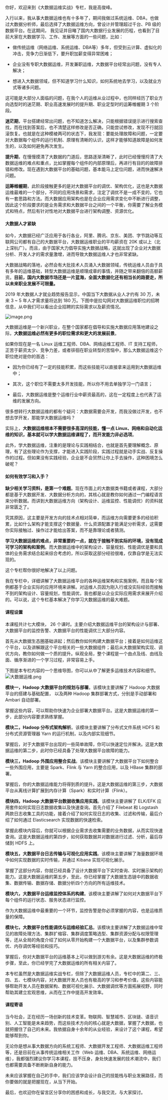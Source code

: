 你好，欢迎来到《大数据运维实战》专栏，我是高俊峰。

入行以来，我从事大数据运维也有十多年了，期间我做过系统运维、DBA，也做过大数据分析师，最后选择了大数据运维方向，曾设计并管理超过千台、PB 级的数据平台。在这期间， 我见证并目睹了国内大数据行业发展的历程，也看到了目前大家在大数据学习、工作、发展等方面的一些问题，比如：

* 做传统运维（网络运维、系统运维、DBA等）多年，但受到云计算、虚拟化的冲击，竞争力日渐低下，要升职加薪变得异常困难；

* 企业没有专职大数据运维，开发兼职运维，大数据平台经常出问题，没有专人解决；

* 想进入大数据领域，但不知道学习什么知识，如何系统地去学习，以及就业方式等诸多问题。

这可能是大部分人面临的问题，在我个人的运维从业过程中，也同样经历了职业方向选型时的迷茫期、职业高速发展时的提升期、职业定型时的运筹帷幄期 3 个阶段。

**迷茫期**，平台搭建经常出问题，也不知道怎么解决，只能根据错误提示进行搜索查找，而在找到答案后，也不清楚这样修改是否正确，只能尝试修改，发现不行就回滚恢复。也就是在这种模棱两可的状态下，我发现：要能处理故障和问题，一定要对大数据每个组件的运行机制、原理有清晰的认识，这样才能够知道故障是如何发生的，以及如何避免再次发生。

**提升期**，在慢慢摸清了大数据的门道后，思路逐渐清晰了，此时已经慢慢捋清了大数据运维的难点和重点，比如掌握每个组件的内部原理后，再进行有目的的故障排错和修改。现在遇到大数据平台的基础问题，基本能马上定位问题，进而快速解决问题。

**运筹帷幄期**，此阶段接触更多的是对大数据平台的调优、架构优化，这也是大数据运维最难的一个部分，不同的应用场景和需求，注定了调优不是一成不变的，它也有一套思路和方法。而大数据应用架构也是在企业应用需求变化中不断进行调整，因此这个阶段要求的是业务需求和大数据平台之间的一个平衡，你需要了解业务模式和特点，然后有针对性地对大数据平台进行架构调整、资源优化。

#### 大数据人才紧缺

如今，大数据已经广泛应用于各行各业，阿里、腾讯、京东、美团、字节跳动等互联网公司都有自己的大数据平台，大数据运维职业的平均薪资在 20K 或以上（北上深杭广）。而且，由于国家大力倡导实施大数据战略，这就出现了企业对大数据分析、开发人才的需求量激增，进而导致大数据运维人才也非常紧缺。

大数据战略的落地，必然会有大批技术人员涌入大数据领域，传统运维人员由于具有多年的运维基础，转型大数据运维是顺理成章的事情，并随之带来翻倍的高额薪资。**目前，国内大数据市场还是一片蓝海，全面大数据化还有相当长的路要走，所以未来职业发展不可限量。**

2019 年大数据人才就业趋势报告显示，中国当下大数据从业人才约有 30 万，未来 3 \~ 5 年人才需求量将达到 180 万。下图中是拉勾网对大数据运维职位的招聘信息，从中我们可以看出企业招聘的实际需求以及薪资情况。

<Image alt="image.png" src="https://s0.lgstatic.com/i/image3/M01/17/04/Ciqah16mrtGARlB5AAI6WsBLLnc379.png"/>

大数据运维是一个新兴职业，在整个国家都在倡导和实施大数据应用落地建设之际，**大数据运维必然有更多的职位需求和更大的发展前景**。

如果你现在是一名 Linux 运维工程师、DBA、网络运维工程师、IT 支持工程师，正苦于薪资太少、竞争力差，或者徘徊在职业转型的苦恼中，那么大数据运维这个职位绝对是你的首选：

* 因为你已经有了一定的技能积累，而这些技能可以直接拿来运用到大数据运维中；

* 其次，这个职位不需要太多开发技能，所以你不用去单独学习一门语言；

* 最后，大数据运维是整个运维行业中薪资最高的，这在一定程度上也代表了运维的发展方向。

很多想转行大数据运维的都有个疑问：大数据需要会开发，而我没做过开发，也不想去学开发，那能学大数据运维吗？

实际上，**大数据运维根本不需要很多高深的技能，懂一点 Linux、网络和自动化运维的知识，基本就可以学大数据运维课程了，而开发能力非必选项**。

此外，学大数据运维，注重的是理论与实践相结合，也就是首先要理解概念、原理，有了这些理论作为支撑，才能进入实践阶段，实践过程就是动手实战、反复操作的过程。但如果没有实践经验，企业是不会贸然让你上手去操作，这种困境怎么破呢？

#### 如何有效学习和入手？

**缺少相关学习资料，是第一个难题**。现在市面上的大数据类书籍或者课程，大部分都是基于大数据开发、大数据分析方向的，其核心就是教你如何通过一门编程语言来分析数据。而讲到大数据运维方向（架构设计、运维监控、性能调优）的资料就非常匮乏了。

究其原因，这主要是开发方向的技术点相对简单，而运维方向需要更多的经验积累，比如什么架构才能支撑这个数据量、什么资源配置才能满足分析需求，这需要你实际接触过、操作过才能给出答案，而不是靠理论或者猜测。

**学习大数据运维的难点，非常重要的一点，就在于接触不到实际的环境，没有现成可学习的架构和案例**。而大数据运维中的架构设计、容量规划、性能调优是要和具体的业务需求结合起来综合考虑的，所以获取这部分经验很难，仅靠自学是无法实现的。

这个专栏帮你很好地解决了以上问题。

我在专栏中，详细讲解了大数据运维平台的各种运维架构和实施案例，而且每个案例都基于企业实际的应用环境来讲解。对运维人员因为刚入行或没实际经验而接触不到的架构设计、容量规划，性能调优，我也都是以企业实际应用需求来展开介绍的。可以说，这个专栏基本解决了你学习大数据运维的最大难题。

#### 课程设置

本课程共计七大模块， 26 个课时。主要介绍大数据运维平台的架构设计与部署、大数据平台的监控告警、大数据平台的性能调优三大部分内容。

首先从大数据生态圈基础讲起；然后教你如何构建大数据平台；接着是如何运维这个平台，以及讲解跟这个平台相关的一些大数据组件；最后从大数据架构实现、调优方向，教你如何做一个质的提升。纵观全局，整个课程是一个由点及线、由线及面、循序渐进的一个学习过程，非常容易上手。

下图是本专栏内容的一个思维导图，你可以从中了解更多运维技术内容和细节。  
<Image alt="大数据运维.png" src="https://s0.lgstatic.com/i/image3/M01/09/D6/CgoCgV6mryWAEzPwAAPOpZXL3gM557.png"/>

**模块一，Hadoop 大数据平台的规划与部署**。该模块主要讲解了 Hadoop 大数据平台的搭建与基础配置， 以及两种 Hadoop 集群部署方式，分别是手动部署和 Ambari 自动部署。

掌握这些内容，可以帮助你快速为企业部署大数据平台。这是大数据运维的第一步，此部分内容要求熟练掌握。

**模块二，Hadoop 分布式架构解析**。该模块主要讲解了分布式文件系统 HDFS 和分布式资源管理器 Yarn 的运行机制，以及内部实现细节。

掌握后，对于大数据平台出现的一些简单故障，你可以快速定位并解决。这是大数据运维的第二步，此时你已经具备了处理大数据平台故障的能力。

**模块三，Hadoop 外围应用整合实战**。该模块主要讲解了大数据平台下如何整合一些外围应用，主要是 Spark、Flink 与 Yarn 的整合应用，以及 HBase 集群的部署。

掌握后，你的大数据运维能力将得到质的提升。这是大数据运维的第三步，大数据平台从离线计算扩展到内存计算（Spark）和实时计算（Flink）。

**模块四，Hadoop 大数据平台数据收集应用实践**。该模块主要讲解了 ELK/EFK 应用套件如何实现日志数据收集以及快速查询。首先介绍了 Filebeat 和 Logstash 两款日志收集工具的功能，接着介绍了如何实现日志的收集、过滤和传输，最后介绍了如何通过 Elasticsearch 实现数据的快速检索。

掌握此模块内容后，你就可以根据企业需求去收集需要的业务数据，从而实现快速查询。这是大数据运维的第四步，如何获取数据并对数据进行过滤、分析，最后存储到 HDFS 上。

**模块五，大数据平台日志传输与可视化应用实践**。该模块主要讲解了海量数据环境中如何实现数据的实时传输，并通过 Kibana 实现可视化展示。

掌握了这部分内容，你就已经具备了设计大数据平台下实时查询、实时展示架构的能力。这是大数据运维的第五步，至此，你已经掌握了大数据生态链中的数据收集、数据传输、数据存储、数据分析四个方向的所有运维技术。

**模块六，大数据平台运维监控体系的构建**。该模块主要讲解了如何对大数据平台下每个组件的运行状态、服务状态进行监控。

作为大数据运维中最重要的一个环节，监控告警是你必须掌握的内容，也是运维质量的保障。

**模块七，大数据平台性能调优与运维经验汇总**。该模块主要讲解了大数据运维中常见的故障处理方法、集群扩缩容、集群调度策略选型、集群资源分配与权限管理等，还从全局的角度介绍了如何从零开始构建一个大数据平台，以及集群参数调优、内存调优等经验和技巧。

掌握后，你对大数据平台的运维基本上可以做到游刃有余。这是大数据运维的终极步骤，至此，你已经学完了大数据运维的所有相关内容了。

本专栏虽然是大数据运维实战专栏，但除了大数据运维人员，专栏中的第二、三、四、五、七模块内容，对大数据开发人员也有极高的学习和参考价值，这些内容能够帮助开发人员在数据架构、数据可视化展示、大数据调优等方面拓展视野，同时帮助其建立宏观思维，从而在工作中提高开发效率。

#### 课程寄语

当今社会，正在经历一场创新的技术变革。物联网、智慧城市、区块链、语音识别、人工智能是未来趋势，而这些技术方向的核心就是大数据，掌握了大数据，也就把握住了自己的未来。我依据自身十余年的从业经验，来设计了这个课程，希望能够帮到你。

无论你是想从事大数据方向的系统工程师、大数据开发工程师、大数据运维工程师等，还是目前在从事传统运维相关工作（Web 运维、DBA、系统运维、网络运维），我都强烈建议你学习本课程，技不压身，身处快速发展的技术潮流中，我们也都需要具备不断刷新自身的能力。

未来应该掌握在自己的手中，我们应该学会设计自己的技能栈与职业发展路径，而你要做的就是把握现在，从当下开始。

最后，也欢迎你在留言区分享你的困惑和成长，与我交流，与大家探讨。
